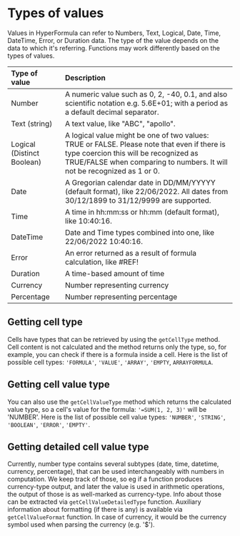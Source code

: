 # Types of values

Values in HyperFormula can refer to Numbers, Text, Logical, Date, Time,
DateTime, Error, or Duration data.  The type of the value depends on
the data to which it's referring. Functions may work differently based
on the types of values.

| Type of value | Description |
| :--- | :--- |
| Number | A numeric value such as 0, 2, -40, 0.1, and also scientific notation e.g. 5.6E+01; with a period as a default decimal separator. |
| Text (string) | A text value, like "ABC", "apollo". |
| Logical (Distinct Boolean) | A logical value might be one of two values: TRUE or FALSE. Please note that even if there is type coercion this will be recognized as TRUE/FALSE when comparing to numbers. It will not be recognized as 1 or 0. |
| Date | A Gregorian calendar date in DD/MM/YYYYY (default format), like 22/06/2022. All dates from 30/12/1899 to 31/12/9999 are supported. |
| Time | A time in hh:mm:ss or hh:mm (default format), like 10:40:16. |
| DateTime | Date and Time types combined into one, like 22/06/2022 10:40:16. |
| Error | An error returned as a result of formula calculation, like #REF! |
| Duration | A time-based amount of time |
| Currency | Number representing currency |
| Percentage | Number representing percentage |

## Getting cell type

Cells have types that can be retrieved by using the `getCellType`
method. Cell content is not calculated and the method returns only
the type, so, for example, you can check if there is a formula inside
a cell. Here is the list of possible cell types: `'FORMULA'`, `'VALUE'`,
`'ARRAY'`, `'EMPTY`, `ARRAYFORMULA`.

## Getting cell value type

You can also use the `getCellValueType` method which returns
the calculated value type, so a cell's value for the formula:
`'=SUM(1, 2, 3)'` will be 'NUMBER'. Here is the list of possible cell value
types: `'NUMBER'`, `'STRING'`, `'BOOLEAN'`, `'ERROR'`, `'EMPTY'`.

## Getting detailed cell value type

Currently, number type contains several subtypes (date, time, datetime, currency, percentage),
that can be used interchangeably with numbers in computation. We keep track of those, so eg if
a function produces currency-type output, and later the value is used in arithmetic operations,
the output of those is as well-marked as currency-type. Info about those can be extracted via `getCellValueDetailedType` function.
Auxiliary information about formatting (if there is any) is available via `getCellValueFormat` function. In case of currency, it would be
the currency symbol used when parsing the currency (e.g. '$').
